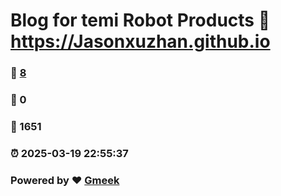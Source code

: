# Blog for temi Robot Products :link: https://Jasonxuzhan.github.io 
### :page_facing_up: [8](https://Jasonxuzhan.github.io/tag.html) 
### :speech_balloon: 0 
### :hibiscus: 1651 
### :alarm_clock: 2025-03-19 22:55:37 
### Powered by :heart: [Gmeek](https://github.com/Meekdai/Gmeek)
